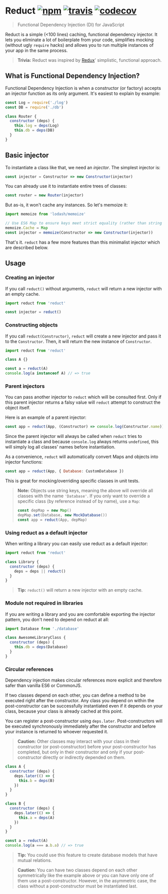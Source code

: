 # Reduct [![npm][npm-image]][npm-url] [![travis][travis-image]][travis-url] [![codecov][codecov-image]][codecov-url]

[npm-image]: https://img.shields.io/npm/v/reduct.svg?style=flat
[npm-url]: https://npmjs.org/package/reduct
[travis-image]: https://travis-ci.org/justmoon/reduct.svg
[travis-url]: https://travis-ci.org/justmoon/reduct
[codecov-image]: http://codecov.io/github/justmoon/reduct/coverage.svg?branch=master
[codecov-url]: http://codecov.io/github/justmoon/reduct?branch=master

> Functional Dependency Injection (DI) for JavaScript

Reduct is a simple (<100 lines) caching, functional dependency injector. It lets you eliminate a lot of boilerplate from your code, simplifies mocking (without ugly `require` hacks) and allows you to run multiple instances of your app in the same process.

> **Trivia:** Reduct was inspired by [Redux](https://github.com/rackt/redux)' simplistic, functional approach.

## What is Functional Dependency Injection?

Functional Dependency Injection is when a constructor (or factory) accepts an injector function as its only argument. It's easiest to explain by example:

``` js
const Log = require('./log')
const DB = require('./db')

class Router {
  constructor (deps) {
    this.log = deps(Log)
    this.db = deps(DB)
  }
}
```

## Basic injector

To instantiate a class like that, we need an *injector*. The simplest injector is:

``` js
const injector = Constructor => new Constructor(injector)
```

You can already use it to instantiate entire trees of classes:

``` js
const router = new Router(injector)
```

But as-is, it won't cache any instances. So let's memoize it:

``` js
import memoize from 'lodash/memoize'

// Use ES6 Map to ensure keys meet strict equality (rather than string coercion)
memoize.Cache = Map
const injector = memoize(Constructor => new Constructor(injector))
```

That's it. `reduct` has a few more features than this minimalist injector which are described below.

## Usage

### Creating an injector

If you call `reduct()` without arguments, `reduct` will return a new injector with an empty cache.

``` js
import reduct from 'reduct'

const injector = reduct()
```

### Constructing objects

If you call `reduct(Constructor)`, `reduct` will create a new injector and pass it to the `Constructor`. Then, it will return the new instance of `Constructor`.

``` js
import reduct from 'reduct'

class A {}

const a = reduct(A)
console.log(a instanceof A) // => true
```

### Parent injectors

You can pass another injector to `reduct` which will be consulted first. Only if this parent injector returns a falsy value will `reduct` attempt to construct the object itself.

Here is an example of a parent injector:

``` js
const app = reduct(App, (Constructor) => console.log(Constructor.name))
```

Since the parent injector will always be called when `reduct` tries to instantiate a class and because `console.log` always returns `undefined`, this will simply log all classes' names before instantiation.

As a convenience, `reduct` will automatically convert Maps and objects into injector functions:

``` js
const app = reduct(App, { Database: CustomDatabase })
```

This is great for mocking/overriding specific classes in unit tests.

> **Note:** Objects use string keys, meaning the above will override all classes with the name `'Database'`. If you only want to override a specific class (by reference instead of by name), use a `Map`:
>
> ``` js
> const depMap = new Map()
> depMap.set(Database, new MockDatabase())
> const app = reduct(App, depMap)
> ```

### Using reduct as a default injector

When writing a library you can easily use reduct as a default injector:

``` js
import reduct from 'reduct'

class Library {
  constructor (deps) {
    deps = deps || reduct()
  }
}
```

> **Tip:** `reduct()` will return a new injector with an empty cache.

### Module not required in libraries

If you are writing a library and you are comfortable exporting the injector pattern, you don't need to depend on reduct at all:

``` js
import Database from './database'

class AwesomeLibraryClass {
  constructor (deps) {
    this.db = deps(Database)
  }
}
```

### Circular references

Dependency injection makes circular references more explicit and therefore safer than vanilla ES6 or CommonJS.

If two classes depend on each other, you can define a method to be executed right after the constructor. Any class you depend on within the post-constructor can be successfully instantiated even if it depends on your class, because your class is already cached at this point.

You can register a post-constructor using `deps.later`. Post-constructors will be executed synchronously immediately after the constructor and before your instance is returned to whoever requested it.

> **Caution:** Other classes may interact with your class in their constructor (or post-constructor) before your post-constructor has completed, but only in their constructor and only if your post-constructor directly or indirectly depended on them.

``` js
class A {
  constructor (deps) {
    deps.later(() => {
      this.b = deps(B)
    })
  }
}

class B {
  constructor (deps) {
    deps.later(() => {
      this.a = deps(A)
    })
  }
}

const a = reduct(A)
console.log(a === a.b.a) // => true
```

> **Tip:** You could use this feature to create database models that have mutual relations.

> **Caution:** You can have two classes depend on each other symmetrically like the example above or you can have only one of them use a post-constructor. However, in the asymmetric case, the class without a post-constructor must be instantiated last.

